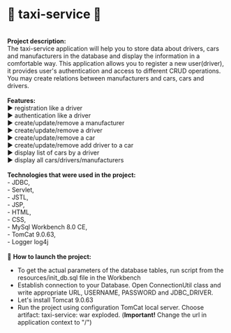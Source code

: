 # :oncoming_taxi: **taxi-service** :oncoming_taxi: 
<br/>**Project description:**
<br/>The taxi-service application will help you to store data about drivers, cars and manufacturers in the database and display the information in a comfortable way. This application allows you to register a new user(driver), it provides user's authentication and access to different CRUD operations. You may create relations between manufacturers and cars, cars and drivers.
<br/>
<br/>**Features:**
<br/>:arrow_forward: registration like a driver
<br/>:arrow_forward: authentication like a driver
<br/>:arrow_forward: create/update/remove a manufacturer
<br/>:arrow_forward: create/update/remove a driver
<br/>:arrow_forward: create/update/remove a car
<br/>:arrow_forward: create/update/remove add driver to a car
<br/>:arrow_forward: display list of cars by a driver
<br/>:arrow_forward: display all cars/drivers/manufacturers
<br/>
<br/>**Technologies that were used in the project:**
<br/>- JDBC, 
<br/>- Servlet, 
<br/>- JSTL, 
<br/>- JSP, 
<br/>- HTML, 
<br/>- CSS,
<br/>- MySql Workbench 8.0 CE,
<br/>- TomCat 9.0.63,
<br/>- Logger log4j
<br/>
<br/>:eyes: **How to launch the project:**
- To get the actual parameters of the database tables, run script from the resources/init_db.sql file in the Workbench
- Establish connection to your Database. Open ConnectionUtil class and write appropriate URL, USERNAME, PASSWORD and JDBC_DRIVER.  
- Let's install Tomcat 9.0.63
- Run the project using configuration TomCat local server. Choose artifact: taxi-service: war exploded. (**Important!** Change the url in application context to "/") 
